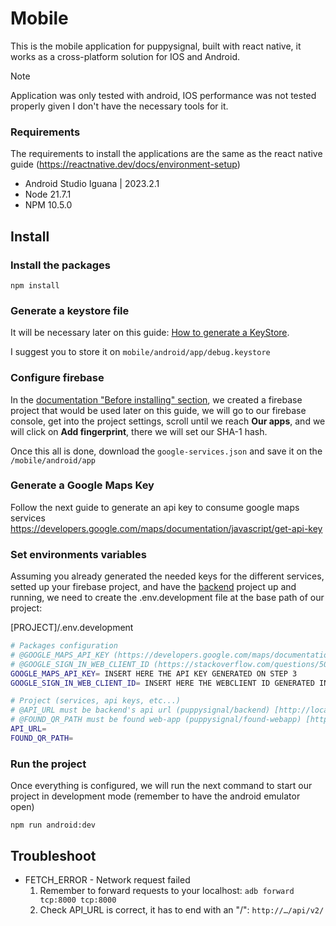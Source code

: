 # Mobile

This is the mobile application for puppysignal, built with react native, it works as a cross-platform solution for IOS and Android.

> [!NOTE]  
> Application was only tested with android, IOS performance was not tested properly given I don't have the necessary tools for it.

### Requirements

The requirements to install the applications are the same as the react native guide (https://reactnative.dev/docs/environment-setup)

- Android Studio Iguana | 2023.2.1
- Node 21.7.1
- NPM 10.5.0

## Install

### Install the packages

`npm install`

### Generate a keystore file

It will be necessary later on this guide: [How to generate a KeyStore](https://reactnative.dev/docs/signed-apk-android#generating-an-upload-key).

I suggest you to store it on `mobile/android/app/debug.keystore`

### Configure firebase

In the [documentation "Before installing" section](https://docs.puppysignal.com/before_installing), we created a firebase project that would be used later on this guide, we will go to our firebase console, get into the project settings, scroll until we reach **Our apps**, and we will click on **Add fingerprint**, there we will set our SHA-1 hash.

Once this all is done, download the `google-services.json` and save it on the `/mobile/android/app`

### Generate a Google Maps Key

Follow the next guide to generate an api key to consume google maps services https://developers.google.com/maps/documentation/javascript/get-api-key

### Set environments variables

Assuming you already generated the needed keys for the different services, setted up your firebase project, and have the [backend](https://www.github.com/puppysignal/backend) project up and running, 
we need to create the .env.development file at the base path of our project:

[PROJECT]/.env.development
```sh
# Packages configuration
# @GOOGLE_MAPS_API_KEY (https://developers.google.com/maps/documentation/javascript/get-api-key)
# @GOOGLE_SIGN_IN_WEB_CLIENT_ID (https://stackoverflow.com/questions/50507877/where-do-i-get-the-web-client-secret-in-firebase-google-login-for-android)
GOOGLE_MAPS_API_KEY= INSERT HERE THE API KEY GENERATED ON STEP 3
GOOGLE_SIGN_IN_WEB_CLIENT_ID= INSERT HERE THE WEBCLIENT ID GENERATED IN FIRBASE IN THE STEP 2

# Project (services, api keys, etc...)
# @API_URL must be backend's api url (puppysignal/backend) [http://localhost:8000/api/v2]
# @FOUND_QR_PATH must be found web-app (puppysignal/found-webapp) [http://localhost:4000?qr=]
API_URL=
FOUND_QR_PATH=
```

### Run the project

Once everything is configured, we will run the next command to start our project in development mode (remember to have the android emulator open)

`npm run android:dev`

## Troubleshoot

- FETCH_ERROR - Network request failed
  1. Remember to forward requests to your localhost: `adb forward tcp:8000 tcp:8000`
  2. Check API_URL is correct, it has to end with an "/": `http://…/api/v2/`

